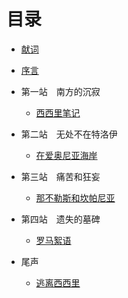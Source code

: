 # 目录

* [献词](README.md)

* [序言](preface.md)

* 第一站　南方的沉寂

  * [西西里笔记](chapter01.md)

* 第二站　无处不在特洛伊

  * [在爱奥尼亚海岸](chapter02.md)

* 第三站　痛苦和狂妄

  * [那不勒斯和坎帕尼亚](chapter03.md)

* 第四站　遗失的墓碑

  * [罗马絮语](chapter04.md)

* 尾声

  * [逃离西西里](chapter05.md)
